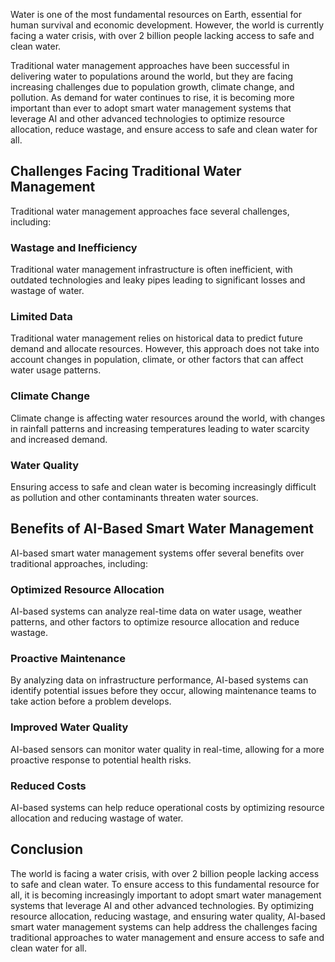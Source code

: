
Water is one of the most fundamental resources on Earth, essential for human survival and economic development. However, the world is currently facing a water crisis, with over 2 billion people lacking access to safe and clean water.

Traditional water management approaches have been successful in delivering water to populations around the world, but they are facing increasing challenges due to population growth, climate change, and pollution. As demand for water continues to rise, it is becoming more important than ever to adopt smart water management systems that leverage AI and other advanced technologies to optimize resource allocation, reduce wastage, and ensure access to safe and clean water for all.

Challenges Facing Traditional Water Management
----------------------------------------------

Traditional water management approaches face several challenges, including:

### Wastage and Inefficiency

Traditional water management infrastructure is often inefficient, with outdated technologies and leaky pipes leading to significant losses and wastage of water.

### Limited Data

Traditional water management relies on historical data to predict future demand and allocate resources. However, this approach does not take into account changes in population, climate, or other factors that can affect water usage patterns.

### Climate Change

Climate change is affecting water resources around the world, with changes in rainfall patterns and increasing temperatures leading to water scarcity and increased demand.

### Water Quality

Ensuring access to safe and clean water is becoming increasingly difficult as pollution and other contaminants threaten water sources.

Benefits of AI-Based Smart Water Management
-------------------------------------------

AI-based smart water management systems offer several benefits over traditional approaches, including:

### Optimized Resource Allocation

AI-based systems can analyze real-time data on water usage, weather patterns, and other factors to optimize resource allocation and reduce wastage.

### Proactive Maintenance

By analyzing data on infrastructure performance, AI-based systems can identify potential issues before they occur, allowing maintenance teams to take action before a problem develops.

### Improved Water Quality

AI-based sensors can monitor water quality in real-time, allowing for a more proactive response to potential health risks.

### Reduced Costs

AI-based systems can help reduce operational costs by optimizing resource allocation and reducing wastage of water.

Conclusion
----------

The world is facing a water crisis, with over 2 billion people lacking access to safe and clean water. To ensure access to this fundamental resource for all, it is becoming increasingly important to adopt smart water management systems that leverage AI and other advanced technologies. By optimizing resource allocation, reducing wastage, and ensuring water quality, AI-based smart water management systems can help address the challenges facing traditional approaches to water management and ensure access to safe and clean water for all.
